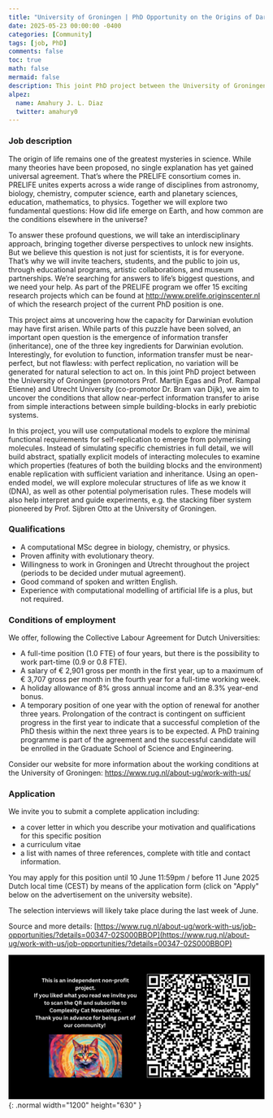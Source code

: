 ```yaml
---
title: "University of Groningen | PhD Opportunity on the Origins of Darwinian Inheritance"
date: 2025-05-23 00:00:00 -0400
categories: [Community]
tags: [job, PhD]
comments: false
toc: true
math: false
mermaid: false
description: This joint PhD project between the University of Groningen and Utrecht University explores how simple prebiotic systems could evolve reliable information transfer. Apply by June 10.
alpez:
  name: Amahury J. L. Diaz
  twitter: amahury0
---
```

### Job description
The origin of life remains one of the greatest mysteries in science. While many theories have been proposed, no single explanation has yet gained universal agreement. That’s where the PRELIFE consortium comes in. PRELIFE unites experts across a wide range of disciplines from astronomy, biology, chemistry, computer science, earth and planetary sciences, education, mathematics, to physics. Together we will explore two fundamental questions: How did life emerge on Earth, and how common are the conditions elsewhere in the universe?

To answer these profound questions, we will take an interdisciplinary approach, bringing together diverse perspectives to unlock new insights. But we believe this question is not just for scientists, it is for everyone. That’s why we will invite teachers, students, and the public to join us, through educational programs, artistic collaborations, and museum partnerships. We’re searching for answers to life’s biggest questions, and we need your help. As part of the PRELIFE program we offer 15 exciting research projects which can be found at http://www.prelife.originscenter.nl of which the research project of the current PhD position is one.

This project aims at uncovering how the capacity for Darwinian evolution may have first arisen. While parts of this puzzle have been solved, an important open question is the emergence of information transfer (inheritance), one of the three key ingredients for Darwinian evolution. Interestingly, for evolution to function, information transfer must be near-perfect, but not flawless: with perfect replication, no variation will be generated for natural selection to act on. In this joint PhD project between the University of Groningen (promotors Prof. Martijn Egas and Prof. Rampal Etienne) and Utrecht University (co-promotor Dr. Bram van Dijk), we aim to uncover the conditions that allow near-perfect information transfer to arise from simple interactions between simple building-blocks in early prebiotic systems.

In this project, you will use computational models to explore the minimal functional requirements for self-replication to emerge from polymerising molecules. Instead of simulating specific chemistries in full detail, we will build abstract, spatially explicit models of interacting molecules to examine which properties (features of both the building blocks and the environment) enable replication with sufficient variation and inheritance. Using an open-ended model, we will explore molecular structures of life as we know it (DNA), as well as other potential polymerisation rules. These models will also help interpret and guide experiments, e.g. the stacking fiber system pioneered by Prof. Sijbren Otto at the University of Groningen.

### Qualifications
- A computational MSc degree in biology, chemistry, or physics.
- Proven affinity with evolutionary theory.
- Willingness to work in Groningen and Utrecht throughout the project (periods to be decided under mutual agreement).
- Good command of spoken and written English.
- Experience with computational modelling of artificial life is a plus, but not required.

### Conditions of employment
We offer, following the Collective Labour Agreement for Dutch Universities:
- A full-time position (1.0 FTE) of four years, but there is the possibility to work part-time (0.9 or 0.8 FTE).
- A salary of € 2,901 gross per month in the first year, up to a maximum of € 3,707 gross per month in the fourth year for a full-time working week.
- A holiday allowance of 8% gross annual income and an 8.3% year-end bonus.
- A temporary position of one year with the option of renewal for another three years. Prolongation of the contract is contingent on sufficient progress in the first year to indicate that a successful completion of the PhD thesis within the next three years is to be expected. A PhD training programme is part of the agreement and the successful candidate will be enrolled in the Graduate School of Science and Engineering.

Consider our website for more information about the working conditions at the University of Groningen: https://www.rug.nl/about-ug/work-with-us/

### Application
We invite you to submit a complete application including:
- a cover letter in which you describe your motivation and qualifications for this specific position
- a curriculum vitae
- a list with names of three references, complete with title and contact information.

You may apply for this position until 10 June 11:59pm / before 11 June 2025 Dutch local time (CEST) by means of the application form (click on "Apply" below on the advertisement on the university website).

The selection interviews will likely take place during the last week of June.

Source and more details: [https://www.rug.nl/about-ug/work-with-us/job-opportunities/?details=00347-02S000BBOP](https://www.rug.nl/about-ug/work-with-us/job-opportunities/?details=00347-02S000BBOP)

![Desktop View](/assets/img/fix/complexity-cat-newsletter.png){: .normal width="1200" height="630" }
